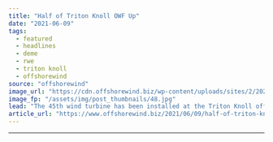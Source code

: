 ```yaml
---
title: "Half of Triton Knoll OWF Up"
date: "2021-06-09"
tags: 
  - featured
  - headlines
  - deme
  - rwe
  - triton knoll
  - offshorewind
source: "offshorewind"
image_url: "https://cdn.offshorewind.biz/wp-content/uploads/sites/2/2021/06/09085002/Russell-Ingram_-Triton-Knoll.jpg"
image_fp: "/assets/img/post_thumbnails/48.jpg"
lead: "The 45th wind turbine has been installed at the Triton Knoll offshore wind farm"
article_url: "https://www.offshorewind.biz/2021/06/09/half-of-triton-knoll-owf-up/"
---
```


---
